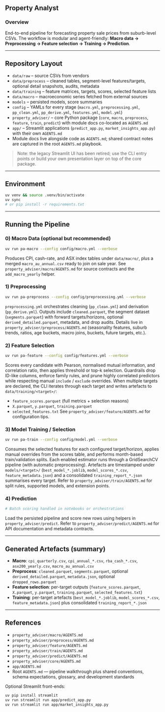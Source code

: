 ## Property Analyst

### Overview
End-to-end pipeline for forecasting property sale prices from suburb-level CSVs.
The workflow is modular and agent-friendly: **Macro data → Preprocessing → Feature selection → Training → Prediction**.

---

## Repository Layout
- `data/raw` – source CSVs from vendors
- `data/preprocess` – cleaned tables, segment-level features/targets, optional detail snapshots, audits, metadata
- `data/training` – feature matrices, targets, scores, selected feature lists
- `data/macro` – macroeconomic series fetched from external sources
- `models` – persisted models, score summaries
- `config` – YAMLs for every stage (`macro.yml`, `preprocessing.yml`, `pp_clean.yml`, `pp_derive.yml`, `features.yml`, `model.yml`)
- `property_adviser/` – core Python package (`core`, `macro`, `preprocess`, `feature`, `train`, `predict`) with module docs co-located as `AGENTS.md`
- `app/` – Streamlit applications (`predict_app.py`, `market_insights_app.py`) with their own `AGENTS.md`
- Module docs live alongside code as `AGENTS.md`; shared contract notes are captured in the root `AGENTS.md` playbook.

> Note: the legacy Streamlit UI has been retired; use the CLI entry points or build your own presentation layer on top of the core package.

---

## Environment
```bash
uv venv && source .venv/bin/activate
uv sync
# or pip install -r requirements.txt
```

---

## Running the Pipeline

### 0) Macro Data (optional but recommended)
```bash
uv run pa-macro --config config/macro.yml --verbose
```
Produces CPI, cash-rate, and ASX index tables under `data/macro/`, plus a merged `macro_au_annual.csv` ready to join on sale year. See `property_adviser/macro/AGENTS.md` for source contracts and the `add_macro_yearly` helper.

### 1) Preprocessing
```bash
uv run pa-preprocess --config config/preprocessing.yml --verbose
```
`preprocessing.yml` orchestrates cleaning (`pp_clean.yml`) and derivation (`pp_derive.yml`). Outputs include `cleaned.parquet`, the segment dataset (`segments.parquet`) with forward targets/horizons, optional `derived_detailed.parquet`, metadata, and drop audits. Details live in `property_adviser/preprocess/AGENTS.md` (seasonality features, suburb trends, ratios, age buckets, macro joins, buckets, future targets, etc.).

### 2) Feature Selection
```bash
uv run pa-feature --config config/features.yml --verbose
```
Scores every candidate with Pearson, normalised mutual information, and correlation ratio, then applies threshold or top-k selection. Guardrails drop ID-like columns, enforce family rules, and prune highly correlated predictors while respecting manual `include` / `exclude` overrides. When multiple targets are declared, the CLI iterates through each target and writes artefacts to `data/training/<target>/`:
- `feature_scores.parquet` (full metrics + selection reasons)
- `X.parquet`, `y.parquet`, `training.parquet`
- `selected_features.txt`
See `property_adviser/feature/AGENTS.md` for configuration tips.

### 3) Model Training / Selection
```bash
uv run pa-train --config config/model.yml --verbose
```
Consumes the selected features for each configured target/horizon, applies manual overrides from the scores table, and performs month-based train/validation splits. Each enabled estimator runs through a GridSearchCV pipeline (with automatic preprocessing). Artefacts are timestamped under `models/<target>/` (`best_model_*.joblib`, `model_scores_*.csv`, `feature_metadata.json`) and a consolidated `training_report_*.json` summarises every target. Refer to `property_adviser/train/AGENTS.md` for split rules, supported models, and extension points.

### 4) Prediction
```bash
# Batch scoring handled in notebooks or orchestrations
```
Load the persisted pipeline and score new rows using helpers in `property_adviser/predict`. Refer to `property_adviser/predict/AGENTS.md` for API documentation and metadata contracts.

---

## Generated Artefacts (summary)
- **Macro**: `cpi_quarterly.csv`, `cpi_annual_*.csv`, `rba_cash_*.csv`, `asx200_yearly.csv`, `macro_au_annual.csv`
- **Preprocess**: `cleaned.parquet`, `segments.parquet`, optional `derived_detailed.parquet`, `metadata.json`, optional `dropped_rows.parquet`
- **Feature selection**: per-target outputs (`feature_scores.parquet`, `X.parquet`, `y.parquet`, `training.parquet`, `selected_features.txt`)
- **Training**: per-target artefacts (`best_model_*.joblib`, `model_scores_*.csv`, `feature_metadata.json`) plus consolidated `training_report_*.json`

---

## References
- `property_adviser/macro/AGENTS.md`
- `property_adviser/preprocess/AGENTS.md`
- `property_adviser/feature/AGENTS.md`
- `property_adviser/train/AGENTS.md`
- `property_adviser/predict/AGENTS.md`
- `property_adviser/core/AGENTS.md`
- `app/AGENTS.md`
- Root `AGENTS.md` — pipeline walkthrough plus shared conventions, schema expectations, glossary, and development standards

Optional Streamlit front-ends:
```bash
uv pip install streamlit
uv run streamlit run app/predict_app.py
uv run streamlit run app/market_insights_app.py
```
